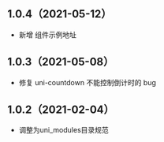 ## 1.0.4（2021-05-12）
- 新增 组件示例地址
## 1.0.3（2021-05-08）
- 修复 uni-countdown 不能控制倒计时的 bug
## 1.0.2（2021-02-04）
- 调整为uni_modules目录规范
